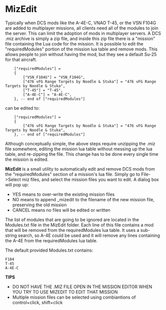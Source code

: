 # MizEdit

Typically when DCS mods like the A-4E-C, VNAO T-45, or the VSN F104G are added to multiplayer missions, all clients need all of the modules to join the server. This can limit the adoption of mods in multiplayer servers.  A DCS .miz archive is simply a zip file, and inside this zip file there is a "mission" file containing the Lua code for the mission.  It is possible to edit the "requiredModules" portion of the mission lua table and remove mods.  This allows people to join without having the mod, but they see a default Su-25 for that aircraft.

```
    ["requiredModules"] = 
    {
        ["VSN_F104G"] = "VSN_F104G",
        ["476 vFG Range Targets by Noodle & Stuka"] = "476 vFG Range Targets by Noodle & Stuka",
        ["T-45"] = "T-45",
        ["A-4E-C"] = "A-4E-C",
    }, -- end of ["requiredModules"]
```

can be edited to:

```
    ["requiredModules"] = 
    {        
        ["476 vFG Range Targets by Noodle & Stuka"] = "476 vFG Range Targets by Noodle & Stuka",
    }, -- end of ["requiredModules"]
```

Although conceptually simple, the above steps require unzipping the .miz file somewhere, editing the mission lua table without messing up the lua table, and re-zipping the file.  This change has to be done every single time the mission is edited.

**MizEdit** is a small utility to automatically edit and remove DCS mods from the "requiredModules" section of a mission's lua file.  Simply go to File->Select miz files, and select the mission files you want to edit.  A dialog box will pop up:

- YES means to over-write the existing mission files
- NO means to append _mizedit to the filename of the new mission file, preserving the old mission
- CANCEL means no files will be edited or written

The list of modules that are going to be ignored are located in the Modules.txt file in the MizEdit folder.  Each line of this file contains a mod that will be removed from the requiredModules lua table.  It uses a sub-string search, so A-4E could be used and it will remove any lines containing the A-4E from the requiredModules lua table.

The default provided Modules.txt contains:

```
F104
T-45
A-4E-C
```

**TIPS**
- DO NOT HAVE THE .MIZ FILE OPEN IN THE MISSION EDITOR WHEN YOU TRY TO USE MIZEDIT TO EDIT THAT MISSION
- Multiple mission files can be selected using combiantions of control+click, shift+click
